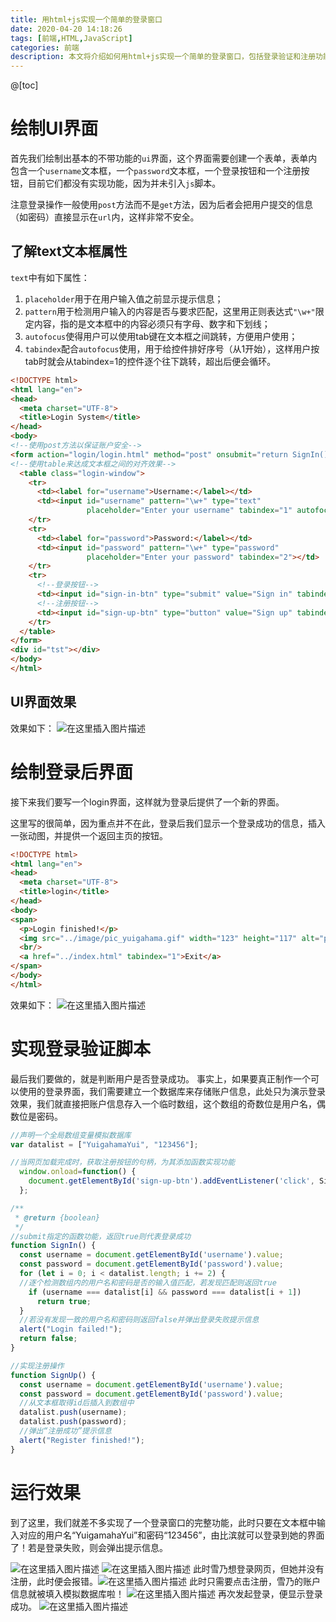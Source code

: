```yaml
---
title: 用html+js实现一个简单的登录窗口
date: 2020-04-20 14:18:26
tags: [前端,HTML,JavaScript]
categories: 前端
description: 本文将介绍如何用html+js实现一个简单的登录窗口，包括登录验证和注册功能。
---
```


@[toc]
# 绘制UI界面
首先我们绘制出基本的不带功能的`ui`界面，这个界面需要创建一个表单，表单内包含一个`username`文本框，一个`password`文本框，一个登录按钮和一个注册按钮，目前它们都没有实现功能，因为并未引入`js`脚本。

注意登录操作一般使用`post`方法而不是`get`方法，因为后者会把用户提交的信息（如密码）直接显示在`url`内，这样非常不安全。
## 了解text文本框属性
`text`中有如下属性：
1. `placeholder`用于在用户输入值之前显示提示信息；
2. `pattern`用于检测用户输入的内容是否与要求匹配，这里用正则表达式`"\w+"`限定内容，指的是文本框中的内容必须只有字母、数字和下划线；
3. `autofocus`使得用户可以使用tab键在文本框之间跳转，方便用户使用；
4. `tabindex`配合`autofocus`使用，用于给控件排好序号（从1开始），这样用户按tab时就会从tabindex=1的控件逐个往下跳转，超出后便会循环。
```html
<!DOCTYPE html>
<html lang="en">
<head>
  <meta charset="UTF-8">
  <title>Login System</title>
</head>
<body>
<!--使用post方法以保证账户安全-->
<form action="login/login.html" method="post" onsubmit="return SignIn()">
<!--使用table来达成文本框之间的对齐效果-->
  <table class="login-window">
    <tr>
      <td><label for="username">Username:</label></td>
      <td><input id="username" pattern="\w+" type="text"
                 placeholder="Enter your username" tabindex="1" autofocus></td>
    </tr>
    <tr>
      <td><label for="password">Password:</label></td>
      <td><input id="password" pattern="\w+" type="password"
                 placeholder="Enter your password" tabindex="2"></td>
    </tr>
    <tr>
      <!--登录按钮-->
      <td><input id="sign-in-btn" type="submit" value="Sign in" tabindex="3"></td>
      <!--注册按钮-->
      <td><input id="sign-up-btn" type="button" value="Sign up" tabindex="4"></td>
    </tr>
  </table>
</form>
<div id="tst"></div>
</body>
</html>
```
## UI界面效果
效果如下：
![在这里插入图片描述](https://i-blog.csdnimg.cn/blog_migrate/57c97e7fd14a70c398bad2a5a810807f.png)
# 绘制登录后界面
接下来我们要写一个login界面，这样就为登录后提供了一个新的界面。

这里写的很简单，因为重点并不在此，登录后我们显示一个登录成功的信息，插入一张动图，并提供一个返回主页的按钮。
```html
<!DOCTYPE html>
<html lang="en">
<head>
  <meta charset="UTF-8">
  <title>login</title>
</head>
<body>
<span>
  <p>Login finished!</p>
  <img src="../image/pic_yuigahama.gif" width="123" height="117" alt="pic_yuigahama">
  <br/>
  <a href="../index.html" tabindex="1">Exit</a>
</span>
</body>
</html>
```
效果如下：
![在这里插入图片描述](https://i-blog.csdnimg.cn/blog_migrate/1ad5a9c8c5f0c1880b143d4d3ae97d07.png)
# 实现登录验证脚本
最后我们要做的，就是判断用户是否登录成功。
事实上，如果要真正制作一个可以使用的登录界面，我们需要建立一个数据库来存储账户信息，此处只为演示登录效果，我们就直接把账户信息存入一个临时数组，这个数组的奇数位是用户名，偶数位是密码。

```js
//声明一个全局数组变量模拟数据库
var datalist = ["YuigahamaYui", "123456"];

//当网页加载完成时，获取注册按钮的句柄，为其添加函数实现功能
  window.onload=function() {
    document.getElementById('sign-up-btn').addEventListener('click', SignUp);
  };

/**
 * @return {boolean}
 */
//submit指定的函数功能，返回true则代表登录成功
function SignIn() {
  const username = document.getElementById('username').value;
  const password = document.getElementById('password').value;
  for (let i = 0; i < datalist.length; i += 2) {
  //逐个检测数组内的用户名和密码是否的输入值匹配，若发现匹配则返回true
    if (username === datalist[i] && password === datalist[i + 1])
      return true;
  }
  //若没有发现一致的用户名和密码则返回false并弹出登录失败提示信息
  alert("Login failed!");
  return false;
}

//实现注册操作
function SignUp() {
  const username = document.getElementById('username').value;
  const password = document.getElementById('password').value;
  //从文本框取得id后插入到数组中
  datalist.push(username);
  datalist.push(password);
  //弹出“注册成功”提示信息
  alert("Register finished!");
}
```
# 运行效果
到了这里，我们就差不多实现了一个登录窗口的完整功能，此时只要在文本框中输入对应的用户名“YuigamahaYui”和密码“123456”，由比滨就可以登录到她的界面了！若是登录失败，则会弹出提示信息。

![在这里插入图片描述](https://i-blog.csdnimg.cn/blog_migrate/155e7ba3d01096e9def616a59a842395.png)
![在这里插入图片描述](https://i-blog.csdnimg.cn/blog_migrate/49deb0060d767c0b47cbb89d8bee697b.png)
此时雪乃想登录网页，但她并没有注册，此时便会报错。![在这里插入图片描述](https://i-blog.csdnimg.cn/blog_migrate/9871f5fb034bf259476fbc91638c25cd.png)
此时只需要点击注册，雪乃的账户信息就被填入模拟数据库啦！
![在这里插入图片描述](https://i-blog.csdnimg.cn/blog_migrate/85562aacd71986980d515524b33d245d.png)
再次发起登录，便显示登录成功。
![在这里插入图片描述](https://i-blog.csdnimg.cn/blog_migrate/e0d5c686dd9a6d04c02bb8a79fdfd59f.png)